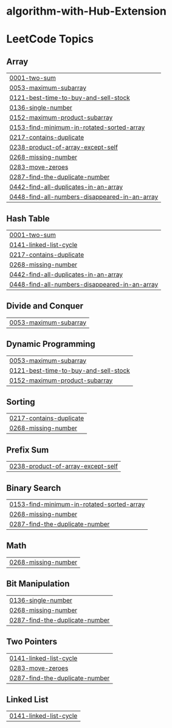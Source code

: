 # algorithm-with-Hub-Extension

<!---LeetCode Topics Start-->
# LeetCode Topics
## Array
|  |
| ------- |
| [0001-two-sum](https://github.com/NAKTA-Y/algorithm-with-Hub-Extension/tree/master/0001-two-sum) |
| [0053-maximum-subarray](https://github.com/NAKTA-Y/algorithm-with-Hub-Extension/tree/master/0053-maximum-subarray) |
| [0121-best-time-to-buy-and-sell-stock](https://github.com/NAKTA-Y/algorithm-with-Hub-Extension/tree/master/0121-best-time-to-buy-and-sell-stock) |
| [0136-single-number](https://github.com/NAKTA-Y/algorithm-with-Hub-Extension/tree/master/0136-single-number) |
| [0152-maximum-product-subarray](https://github.com/NAKTA-Y/algorithm-with-Hub-Extension/tree/master/0152-maximum-product-subarray) |
| [0153-find-minimum-in-rotated-sorted-array](https://github.com/NAKTA-Y/algorithm-with-Hub-Extension/tree/master/0153-find-minimum-in-rotated-sorted-array) |
| [0217-contains-duplicate](https://github.com/NAKTA-Y/algorithm-with-Hub-Extension/tree/master/0217-contains-duplicate) |
| [0238-product-of-array-except-self](https://github.com/NAKTA-Y/algorithm-with-Hub-Extension/tree/master/0238-product-of-array-except-self) |
| [0268-missing-number](https://github.com/NAKTA-Y/algorithm-with-Hub-Extension/tree/master/0268-missing-number) |
| [0283-move-zeroes](https://github.com/NAKTA-Y/algorithm-with-Hub-Extension/tree/master/0283-move-zeroes) |
| [0287-find-the-duplicate-number](https://github.com/NAKTA-Y/algorithm-with-Hub-Extension/tree/master/0287-find-the-duplicate-number) |
| [0442-find-all-duplicates-in-an-array](https://github.com/NAKTA-Y/algorithm-with-Hub-Extension/tree/master/0442-find-all-duplicates-in-an-array) |
| [0448-find-all-numbers-disappeared-in-an-array](https://github.com/NAKTA-Y/algorithm-with-Hub-Extension/tree/master/0448-find-all-numbers-disappeared-in-an-array) |
## Hash Table
|  |
| ------- |
| [0001-two-sum](https://github.com/NAKTA-Y/algorithm-with-Hub-Extension/tree/master/0001-two-sum) |
| [0141-linked-list-cycle](https://github.com/NAKTA-Y/algorithm-with-Hub-Extension/tree/master/0141-linked-list-cycle) |
| [0217-contains-duplicate](https://github.com/NAKTA-Y/algorithm-with-Hub-Extension/tree/master/0217-contains-duplicate) |
| [0268-missing-number](https://github.com/NAKTA-Y/algorithm-with-Hub-Extension/tree/master/0268-missing-number) |
| [0442-find-all-duplicates-in-an-array](https://github.com/NAKTA-Y/algorithm-with-Hub-Extension/tree/master/0442-find-all-duplicates-in-an-array) |
| [0448-find-all-numbers-disappeared-in-an-array](https://github.com/NAKTA-Y/algorithm-with-Hub-Extension/tree/master/0448-find-all-numbers-disappeared-in-an-array) |
## Divide and Conquer
|  |
| ------- |
| [0053-maximum-subarray](https://github.com/NAKTA-Y/algorithm-with-Hub-Extension/tree/master/0053-maximum-subarray) |
## Dynamic Programming
|  |
| ------- |
| [0053-maximum-subarray](https://github.com/NAKTA-Y/algorithm-with-Hub-Extension/tree/master/0053-maximum-subarray) |
| [0121-best-time-to-buy-and-sell-stock](https://github.com/NAKTA-Y/algorithm-with-Hub-Extension/tree/master/0121-best-time-to-buy-and-sell-stock) |
| [0152-maximum-product-subarray](https://github.com/NAKTA-Y/algorithm-with-Hub-Extension/tree/master/0152-maximum-product-subarray) |
## Sorting
|  |
| ------- |
| [0217-contains-duplicate](https://github.com/NAKTA-Y/algorithm-with-Hub-Extension/tree/master/0217-contains-duplicate) |
| [0268-missing-number](https://github.com/NAKTA-Y/algorithm-with-Hub-Extension/tree/master/0268-missing-number) |
## Prefix Sum
|  |
| ------- |
| [0238-product-of-array-except-self](https://github.com/NAKTA-Y/algorithm-with-Hub-Extension/tree/master/0238-product-of-array-except-self) |
## Binary Search
|  |
| ------- |
| [0153-find-minimum-in-rotated-sorted-array](https://github.com/NAKTA-Y/algorithm-with-Hub-Extension/tree/master/0153-find-minimum-in-rotated-sorted-array) |
| [0268-missing-number](https://github.com/NAKTA-Y/algorithm-with-Hub-Extension/tree/master/0268-missing-number) |
| [0287-find-the-duplicate-number](https://github.com/NAKTA-Y/algorithm-with-Hub-Extension/tree/master/0287-find-the-duplicate-number) |
## Math
|  |
| ------- |
| [0268-missing-number](https://github.com/NAKTA-Y/algorithm-with-Hub-Extension/tree/master/0268-missing-number) |
## Bit Manipulation
|  |
| ------- |
| [0136-single-number](https://github.com/NAKTA-Y/algorithm-with-Hub-Extension/tree/master/0136-single-number) |
| [0268-missing-number](https://github.com/NAKTA-Y/algorithm-with-Hub-Extension/tree/master/0268-missing-number) |
| [0287-find-the-duplicate-number](https://github.com/NAKTA-Y/algorithm-with-Hub-Extension/tree/master/0287-find-the-duplicate-number) |
## Two Pointers
|  |
| ------- |
| [0141-linked-list-cycle](https://github.com/NAKTA-Y/algorithm-with-Hub-Extension/tree/master/0141-linked-list-cycle) |
| [0283-move-zeroes](https://github.com/NAKTA-Y/algorithm-with-Hub-Extension/tree/master/0283-move-zeroes) |
| [0287-find-the-duplicate-number](https://github.com/NAKTA-Y/algorithm-with-Hub-Extension/tree/master/0287-find-the-duplicate-number) |
## Linked List
|  |
| ------- |
| [0141-linked-list-cycle](https://github.com/NAKTA-Y/algorithm-with-Hub-Extension/tree/master/0141-linked-list-cycle) |
<!---LeetCode Topics End-->